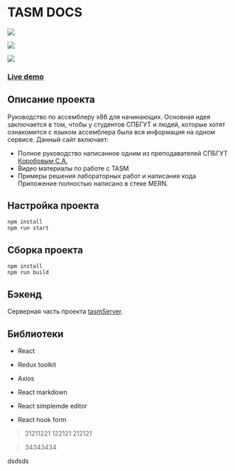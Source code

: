 # TASM DOCS



![](https://res.cloudinary.com/rttj/image/upload/v1659230484/portfolio/tasm2_xifuii.png)

![](https://res.cloudinary.com/rttj/image/upload/v1659230484/portfolio/tasm3_jldym5.png)

![](https://res.cloudinary.com/rttj/image/upload/v1659230484/portfolio/tasm4_gm287v.png)
### [Live demo](https://tasmdocs.netlify.app/)

## Описание проекта

Руководство по ассемблеру x86 для начинающих.
Основная идея заключается в том, чтобы у студентов СПБГУТ и людей, которые хотят ознакомится с языком ассемблера была вся информация на одном сервисе.
Данный сайт включает:

* Полное руководство написанное одним из преподавателей СПБГУТ [Коробовым С.А.](https://pivt.sut.ru/staff/korobov)
* Видео материалы по работе c TASM
* Примеры решения лабораторных работ и написания кода
Приложение полностью написано в стеке MERN. 


## Настройка проекта

```
npm install
npm run start
```

## Сборка проекта

```
npm install
npm run build
```

## Бэкенд

Серверная часть проекта [tasmServer](https://github.com/Avecoder/tasmServer).


## Библиотеки

- React

- Redux toolkit

- Axios

- React markdown

- React simplemde editor

- React hook form

> 21211221
122121
212121

>34343434

dsdsds

